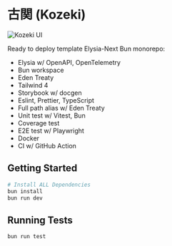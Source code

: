 # 古関 (Kozeki)

![Kozeki UI](https://github.com/user-attachments/assets/d2e8ed87-9834-4b3e-b1ae-0d65671a190a)

Ready to deploy template Elysia-Next Bun monorepo:

- Elysia w/ OpenAPI, OpenTelemetry
- Bun workspace
- Eden Treaty
- Tailwind 4
- Storybook w/ docgen
- Eslint, Prettier, TypeScript
- Full path alias w/ Eden Treaty
- Unit test w/ Vitest, Bun
- Coverage test
- E2E test w/ Playwright
- Docker
- CI w/ GitHub Action


## Getting Started

```bash
# Install ALL Dependencies
bun install
bun run dev
```

## Running Tests

```bash
bun run test
```
